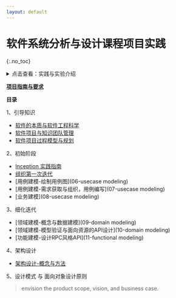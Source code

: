 ```yaml
---
layout: default
---
```


# 软件系统分析与设计课程项目实践
{:.no_toc}

<details>
  <summary>点击查看：实践与实验介绍</summary>

<p>计算机正在迅速改变我们的生活方式，人们已无法想象当今世界上没有网络与电脑的生活。你去火车站预订，或在网站上订电影票，或去图书馆，或去银行，... 你会发现计算无处不在。由于计算机已广泛用于各个领域，因此如何理解、并有效地构建这些计算机软件系统成为了一个重要问题。
</p>

<p>然而构建软件系统并不是一个简单的工程，它不仅需要软件编程的技术与技能，更需要你理解并遵循软件产品的本质与规律，投入合理的时间、成本、人力开发与维护软件，因此软件是一个复杂的系统。 需要使用工程化的方法对待软件的开发、运营与维护，即用系统化、规划化、可度量的方法组织软件生产。
</p>

<p>本课程以 Scrum 等迭代软件开发过程模型为主线，展示面向对象的软件系统分析与设计知识在中等规模云应用项目的实践。该课程覆盖软件工程主要知识领域、现代的软件开发技术与工具。
</p>

</details>

**[项目指南与要求](00-project-intro)**

**目录**

1、引导知识

- [软件的本质与软件工程科学](01-nature-software)
- [软件项目与知识团队管理](02-prject-team)
- [软件项目过程模型与规划](03-project-process)

2、初始阶段

- [Inception 实践指南](04-inception)
- [组织第一次迭代](05-first-iteration)
- [用例建模-绘制用例图](06-usecase modeling)
- [用例建模-需求获取与组织，用例编写](07-usecase modeling)
- [业务建模](08-usecase modeling)

3、细化迭代

- [领域建模-概念与数据建模](09-domain modeling)
- [领域建模-模型验证与面向资源的API设计](10-domain modeling)
- [功能建模-设计RPC风格API](11-functional modeling)

4、架构设计

- [架构设计-概念与方法](12-architecture-design-methods)

5、设计模式 与 面向对象设计原则


> envision the product scope, vision, and business case.





